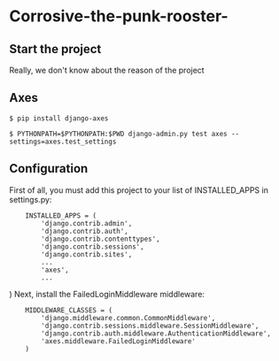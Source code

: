 # Corrosive-the-punk-rooster-

## Start the project

Really, we don't know about the reason of the project

## Axes
	$ pip install django-axes

	$ PYTHONPATH=$PYTHONPATH:$PWD django-admin.py test axes --settings=axes.test_settings

## Configuration

First of all, you must add this project to your list of INSTALLED_APPS in settings.py:

		INSTALLED_APPS = (
		    'django.contrib.admin',
		    'django.contrib.auth',
		    'django.contrib.contenttypes',
		    'django.contrib.sessions',
		    'django.contrib.sites',
		    ...
		    'axes',
		    ...
)
Next, install the FailedLoginMiddleware middleware:

		MIDDLEWARE_CLASSES = (
		    'django.middleware.common.CommonMiddleware',
		    'django.contrib.sessions.middleware.SessionMiddleware',
		    'django.contrib.auth.middleware.AuthenticationMiddleware',
		    'axes.middleware.FailedLoginMiddleware'
		)
